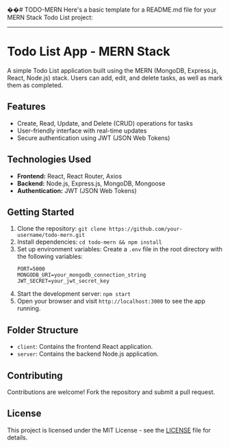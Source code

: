 ��#   T O D O - M E R N 
 
 Here's a basic template for a README.md file for your MERN Stack Todo List project:

---

# Todo List App - MERN Stack

A simple Todo List application built using the MERN (MongoDB, Express.js, React, Node.js) stack. Users can add, edit, and delete tasks, as well as mark them as completed.

## Features

- Create, Read, Update, and Delete (CRUD) operations for tasks
- User-friendly interface with real-time updates
- Secure authentication using JWT (JSON Web Tokens)

## Technologies Used

- **Frontend:** React, React Router, Axios
- **Backend:** Node.js, Express.js, MongoDB, Mongoose
- **Authentication:** JWT (JSON Web Tokens)

## Getting Started

1. Clone the repository: `git clone https://github.com/your-username/todo-mern.git`
2. Install dependencies: `cd todo-mern && npm install`
3. Set up environment variables: Create a `.env` file in the root directory with the following variables:
   ```
   PORT=5000
   MONGODB_URI=your_mongodb_connection_string
   JWT_SECRET=your_jwt_secret_key
   ```
4. Start the development server: `npm start`
5. Open your browser and visit `http://localhost:3000` to see the app running.

## Folder Structure

- `client`: Contains the frontend React application.
- `server`: Contains the backend Node.js application.

## Contributing

Contributions are welcome! Fork the repository and submit a pull request.

## License

This project is licensed under the MIT License - see the [LICENSE](LICENSE) file for details.
